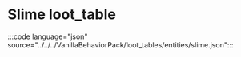 # Slime loot_table

:::code language="json" source="../../../VanillaBehaviorPack/loot_tables/entities/slime.json":::